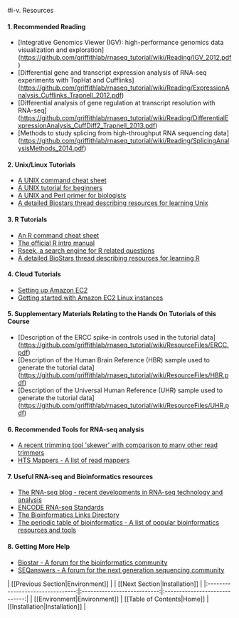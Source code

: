 #i-v. Resources

#### 1. Recommended Reading
- [Integrative Genomics Viewer (IGV): high-performance genomics data visualization and exploration] (https://github.com/griffithlab/rnaseq_tutorial/wiki/Reading/IGV_2012.pdf)
- [Differential gene and transcript expression analysis of RNA-seq experiments with TopHat and Cufflinks] (https://github.com/griffithlab/rnaseq_tutorial/wiki/Reading/ExpressionAnalysis_Cufflinks_Trapnell_2012.pdf)
- [Differential analysis of gene regulation at transcript resolution with RNA-seq] (https://github.com/griffithlab/rnaseq_tutorial/wiki/Reading/DifferentialExpressionAnalysis_CuffDiff2_Trapnell_2013.pdf)
- [Methods to study splicing from high-throughput RNA sequencing data] (https://github.com/griffithlab/rnaseq_tutorial/wiki/Reading/SplicingAnalysisMethods_2014.pdf)

#### 2. Unix/Linux Tutorials
- [A UNIX command cheat sheet](http://www.rain.org/~mkummel/unix.html)
- [A UNIX tutorial for beginners](http://www.ee.surrey.ac.uk/Teaching/Unix/)
- [A UNIX and Perl primer for biologists](http://korflab.ucdavis.edu/Unix_and_Perl/current.html)
- [A detailed Biostars thread describing resources for learning Unix](https://www.biostars.org/p/16315/)

#### 3. R Tutorials
- [An R command cheat sheet](https://github.com/griffithlab/rnaseq_tutorial/wiki/Reading/R-short-refcard.pdf)
- [The official R intro manual](http://cran.r-project.org/doc/manuals/r-release/R-intro.html)
- [Rseek, a search engine for R related questions](http://rseek.org/)
- [A detailed BioStars thread describing resources for learning R](https://www.biostars.org/p/539/)

#### 4. Cloud Tutorials
- [Setting up Amazon EC2](http://docs.aws.amazon.com/AWSEC2/latest/UserGuide/get-set-up-for-amazon-ec2.html)
- [Getting started with Amazon EC2 Linux instances](http://docs.aws.amazon.com/AWSEC2/latest/UserGuide/EC2_GetStarted.html)

#### 5. Supplementary Materials Relating to the Hands On Tutorials of this Course
- [Description of the ERCC spike-in controls used in the tutorial data] (https://github.com/griffithlab/rnaseq_tutorial/wiki/ResourceFiles/ERCC.pdf)
- [Description of the Human Brain Reference (HBR) sample used to generate the tutorial data] (https://github.com/griffithlab/rnaseq_tutorial/wiki/ResourceFiles/HBR.pdf)
- [Description of the Universal Human Reference (UHR) sample used to generate the tutorial data] (https://github.com/griffithlab/rnaseq_tutorial/wiki/ResourceFiles/UHR.pdf)

#### 6. Recommended Tools for RNA-seq analysis
- [A recent trimming tool 'skewer' with comparison to many other read trimmers](http://www.biomedcentral.com/1471-2105/15/182/abstract)
- [HTS Mappers - A list of read mappers](http://wwwdev.ebi.ac.uk/fg/hts_mappers/)

#### 7. Useful RNA-seq and Bioinformatics resources
- [The RNA-seq blog - recent developments in RNA-seq technology and analysis](http://www.rna-seqblog.com/)
- [ENCODE RNA-seq Standards](https://github.com/griffithlab/rnaseq_tutorial/wiki/ResourceFiles/ENCODE_RNA-seq_standards_v1.0.pdf)
- [The Bioinformatics Links Directory](http://bioinformatics.ca/links_directory/) 
- [The periodic table of bioinformatics - A list of popular bioinformatics resources and tools](http://elements.eaglegenomics.com/)

#### 8. Getting More Help
- [Biostar - A forum for the bioinformatics community](http://www.biostars.org/)
- [SEQanswers - A forum for the next generation sequencing community](http://seqanswers.com/)

| [[Previous Section|Environment]] |                             | [[Next Section|Installation]] |
|:--------------------------------:|:---------------------------:|:-----------------------------:|
| [[Environment|Environment]]      | [[Table of Contents|Home]]  | [[Installation|Installation]] |